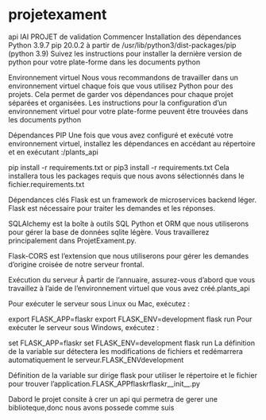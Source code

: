 # projetexament
 api
IAI PROJET de validation
Commencer
Installation des dépendances
Python 3.9.7
pip 20.0.2 à partir de /usr/lib/python3/dist-packages/pip (python 3.9)
Suivez les instructions pour installer la dernière version de python pour votre plate-forme dans les documents python

Environnement virtuel
Nous vous recommandons de travailler dans un environnement virtuel chaque fois que vous utilisez Python pour des projets. Cela permet de garder vos dépendances pour chaque projet séparées et organisées. Les instructions pour la configuration d’un environnement virtuel pour votre plate-forme peuvent être trouvées dans les documents python

Dépendances PIP
Une fois que vous avez configuré et exécuté votre environnement virtuel, installez les dépendances en accédant au répertoire et en exécutant :/plants_api

pip install -r requirements.txt
or
pip3 install -r requirements.txt
Cela installera tous les packages requis que nous avons sélectionnés dans le fichier.requirements.txt

Dépendances clés
Flask est un framework de microservices backend léger. Flask est nécessaire pour traiter les demandes et les réponses.

SQLAlchemy est la boîte à outils SQL Python et ORM que nous utiliserons pour gérer la base de données sqlite légère. Vous travaillerez principalement dans ProjetExament.py.

Flask-CORS est l’extension que nous utiliserons pour gérer les demandes d’origine croisée de notre serveur frontal.

Exécution du serveur
À partir de l’annuaire, assurez-vous d’abord que vous travaillez à l’aide de l’environnement virtuel que vous avez créé.plants_api

Pour exécuter le serveur sous Linux ou Mac, exécutez :

export FLASK_APP=flaskr
export FLASK_ENV=development
flask run
Pour exécuter le serveur sous Windows, exécutez :

set FLASK_APP=flaskr
set FLASK_ENV=development
flask run
La définition de la variable sur détectera les modifications de fichiers et redémarrera automatiquement le serveur.FLASK_ENVdevelopment

Définition de la variable sur dirige flask pour utiliser le répertoire et le fichier pour trouver l’application.FLASK_APPflaskrflaskr__init__.py


Dabord le projet consite à crer un api qui permetra de gerer une biblioteque,donc nous avons possede comme suis



